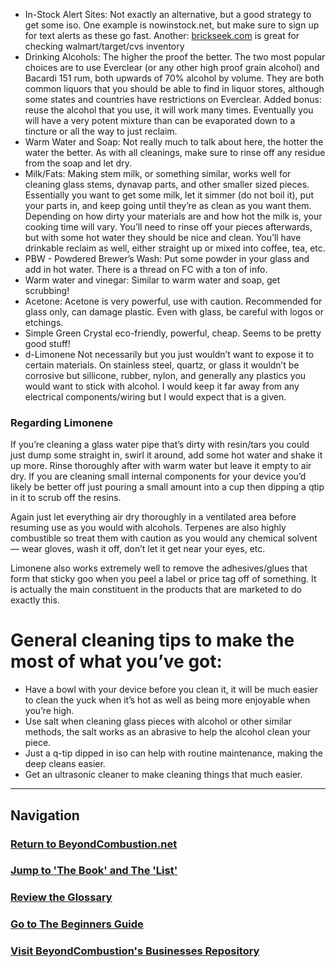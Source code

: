 - In-Stock Alert Sites: Not exactly an alternative, but a good strategy to get some iso. One example is nowinstock.net, but make sure to sign up for text alerts as these go fast. Another: [brickseek.com](https://brickseek.com) is great for checking walmart/target/cvs inventory
- Drinking Alcohols: The higher the proof the better. The two most popular choices are to use Everclear (or any other high proof grain alcohol) and Bacardi 151 rum, both upwards of 70% alcohol by volume. They are both common liquors that you should be able to find in liquor stores, although some states and countries have restrictions on Everclear. Added bonus: reuse the alcohol that you use, it will work many times. Eventually you will have a very potent mixture than can be evaporated down to a tincture or all the way to just reclaim.
- Warm Water and Soap: Not really much to talk about here, the hotter the water the better. As with all cleanings, make sure to rinse off any residue from the soap and let dry.
- Milk/Fats: Making stem milk, or something similar, works well for cleaning glass stems, dynavap parts, and other smaller sized pieces. Essentially you want to get some milk, let it simmer (do not boil it), put your parts in, and keep going until they’re as clean as you want them. Depending on how dirty your materials are and how hot the milk is, your cooking time will vary. You’ll need to rinse off your pieces afterwards, but with some hot water they should be nice and clean. You’ll have drinkable reclaim as well, either straight up or mixed into coffee, tea, etc.
- PBW - Powdered Brewer’s Wash: Put some powder in your glass and add in hot water. There is a thread on FC with a ton of info.
- Warm water and vinegar: Similar to warm water and soap, get scrubbing!
- Acetone: Acetone is very powerful, use with caution. Recommended for glass only, can damage plastic. Even with glass, be careful with logos or etchings.
- Simple Green Crystal eco-friendly, powerful, cheap. Seems to be pretty good stuff!
- d-Limonene Not necessarily but you just wouldn’t want to expose it to certain materials. On stainless steel, quartz, or glass it wouldn’t be corrosive but sillicone, rubber, nylon, and generally any plastics you would want to stick with alcohol. I would keep it far away from any electrical components/wiring but I would expect that is a given.

### Regarding Limonene

 If you’re cleaning a glass water pipe that’s dirty with resin/tars you could just 
 dump some straight in, swirl it around, add some hot water and shake it up more. 
 Rinse thoroughly after with warm water but leave it empty to air dry. If you are 
 cleaning small internal components for your device you’d likely be better off just 
 pouring a small amount into a cup then dipping a qtip in it to scrub off the 
 resins.

 Again just let everything air dry thoroughly in a ventilated area before resuming 
 use as you would with alcohols. Terpenes are also highly combustible so treat them 
 with caution as you would any chemical solvent— wear gloves, wash it off, don’t 
 let it get near your eyes, etc.

 Limonene also works extremely well to remove the adhesives/glues that form that 
 sticky goo when you peel a label or price tag off of something. It is actually the 
 main constituent in the products that are marketed to do exactly this.

# General cleaning tips to make the most of what you’ve got:

- Have a bowl with your device before you clean it, it will be much easier to clean the yuck when it’s hot as well as being more enjoyable when you’re high.
- Use salt when cleaning glass pieces with alcohol or other similar methods, the salt works as an abrasive to help the alcohol clean your piece.
- Just a q-tip dipped in iso can help with routine maintenance, making the deep cleans easier.
- Get an ultrasonic cleaner to make cleaning things that much easier.

---

## Navigation

### [Return to BeyondCombustion.net](https://www.beyondcombustion.net/)

### [Jump to 'The Book' and The 'List'](https://www.beyondcombustion.net/The-Book-fka-The-Consensus/)

### [Review the Glossary](https://BeyondCombustion.net/Glossary/)

### [Go to The Beginners Guide](https://BeyondCombustion.net/Beginners-Start-Here/)

### [Visit BeyondCombustion's Businesses Repository](https://BeyondCombustion.net/Businesses/)

